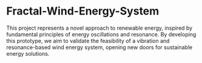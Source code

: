 # Fractal-Wind-Energy-System
This project represents a novel approach to renewable energy, inspired by fundamental principles of energy oscillations and resonance. By developing this prototype, we aim to validate the feasibility of a vibration and resonance-based wind energy system, opening new doors for sustainable energy solutions.
